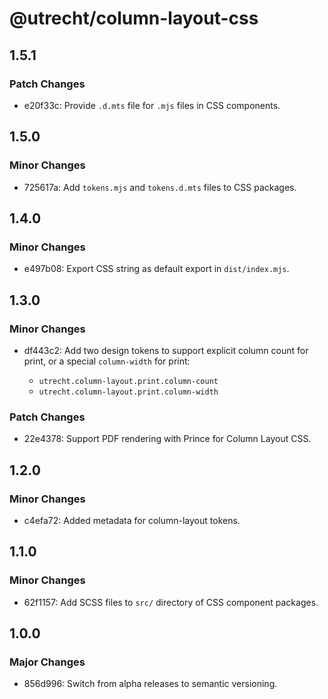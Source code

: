 # @utrecht/column-layout-css

## 1.5.1

### Patch Changes

- e20f33c: Provide `.d.mts` file for `.mjs` files in CSS components.

## 1.5.0

### Minor Changes

- 725617a: Add `tokens.mjs` and `tokens.d.mts` files to CSS packages.

## 1.4.0

### Minor Changes

- e497b08: Export CSS string as default export in `dist/index.mjs`.

## 1.3.0

### Minor Changes

- df443c2: Add two design tokens to support explicit column count for print, or a special `column-width` for print:

  - `utrecht.column-layout.print.column-count`
  - `utrecht.column-layout.print.column-width`

### Patch Changes

- 22e4378: Support PDF rendering with Prince for Column Layout CSS.

## 1.2.0

### Minor Changes

- c4efa72: Added metadata for column-layout tokens.

## 1.1.0

### Minor Changes

- 62f1157: Add SCSS files to `src/` directory of CSS component packages.

## 1.0.0

### Major Changes

- 856d996: Switch from alpha releases to semantic versioning.
